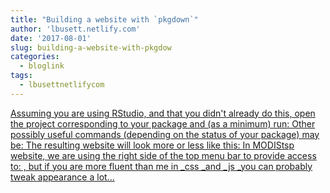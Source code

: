 ```yaml
---
title: "Building a website with `pkgdown`"
author: 'lbusett.netlify.com'
date: '2017-08-01'
slug: building-a-website-with-pkgdow
categories:
  - bloglink
tags:
  - lbusettnetlifycom
---
```


[Assuming you are using RStudio, and that you didn't already do this, open the project corresponding to your package and (as a minimum) run: Other possibly useful commands (depending on the status of your package) may be: The resulting website will look more or less like this: In MODIStsp website, we are using the right side of the top menu bar to provide access to: , but if you are more fluent than me in _css _and _js _you can probably tweak appearance a lot...<click to read more>](https://lbusett.netlify.com/post/building-a-website-with-pkgdown-a-short-guide/)

